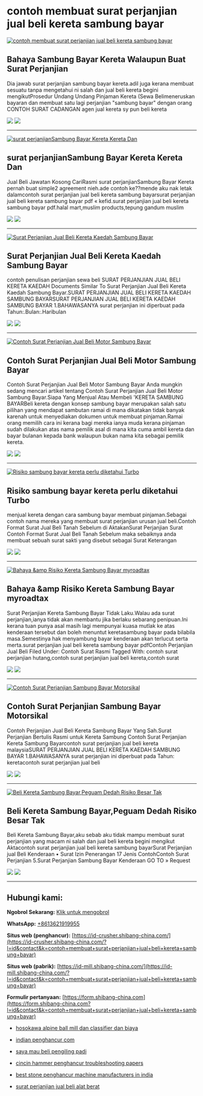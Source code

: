 # contoh membuat surat perjanjian jual beli kereta sambung bayar

<a href="https://swt.shibang-china.com/?l=id&img&k=contoh+membuat+surat+perjanjian+jual+beli+kereta+sambung+bayar" target="_blank">![contoh membuat surat perjanjian jual beli kereta sambung bayar](http://static.shibang-china.com/all-800x300/1206.jpg)</a>

## Bahaya Sambung Bayar Kereta Walaupun Buat Surat Perjanjian
Dia jawab surat perjanjian sambung bayar kereta.adil juga kerana membuat sesuatu tanpa mengetahui ni salah dan jual beli kereta begini mengikutProsedur Undang Undang Pinjaman Kereta (Sewa Belimeneruskan bayaran dan membuat satu lagi perjanjian "sambung bayar" dengan orang CONTOH SURAT CADANGAN agen jual kereta sy pun beli kereta


<a href="https://whatsapp.shibangsoft.com/WhatsApp.php" target="_blank" title="WhatsApp">![](http://static.shibang-china.com/icon/whatsapp.png)</a> <a href="https://swt.shibang-china.com/?l=id&icon&k=contoh+membuat+surat+perjanjian+jual+beli+kereta+sambung+bayar" target="_blank">![](http://static.shibang-china.com/icon/chat-id.png)</a>

---

<a href="https://swt.shibang-china.com/?l=id&img&k=contoh+membuat+surat+perjanjian+jual+beli+kereta+sambung+bayar" target="_blank">![surat perjanjianSambung Bayar Kereta Kereta Dan](http://static.shibang-china.com/all-800x300/98.jpg)</a>

## surat perjanjianSambung Bayar Kereta Kereta Dan
Jual Beli Jawatan Kosong CariRasmi surat perjanjianSambung Bayar Kereta pernah buat simple2 agreement nieh.ade contoh ke??mende aku nak letak dalamcontoh surat perjanjian jual beli kereta sambung bayarsurat perjanjian jual beli kereta sambung bayar pdf « kefid.surat perjanjian jual beli kereta sambung bayar pdf.halal mart,muslim products,tepung gandum muslim


<a href="https://whatsapp.shibangsoft.com/WhatsApp.php" target="_blank" title="WhatsApp">![](http://static.shibang-china.com/icon/whatsapp.png)</a> <a href="https://swt.shibang-china.com/?l=id&icon&k=contoh+membuat+surat+perjanjian+jual+beli+kereta+sambung+bayar" target="_blank">![](http://static.shibang-china.com/icon/chat-id.png)</a>

---

<a href="https://swt.shibang-china.com/?l=id&img&k=contoh+membuat+surat+perjanjian+jual+beli+kereta+sambung+bayar" target="_blank">![Surat Perjanjian Jual Beli Kereta Kaedah Sambung Bayar](http://static.shibang-china.com/all-800x300/111.jpg)</a>

## Surat Perjanjian Jual Beli Kereta Kaedah Sambung Bayar
contoh penulisan perjanjian sewa beli SURAT PERJANJIAN JUAL BELI KERETA KAEDAH Documents Similar To Surat Perjanjian Jual Beli Kereta Kaedah Sambung Bayar.SURAT PERJANJIAN JUAL BELI KERETA KAEDAH SAMBUNG BAYARSURAT PERJANJIAN JUAL BELI KERETA KAEDAH SAMBUNG BAYAR 1.BAHAWASANYA surat perjanjian ini diperbuat pada Tahun:.Bulan:.Haribulan


<a href="https://whatsapp.shibangsoft.com/WhatsApp.php" target="_blank" title="WhatsApp">![](http://static.shibang-china.com/icon/whatsapp.png)</a> <a href="https://swt.shibang-china.com/?l=id&icon&k=contoh+membuat+surat+perjanjian+jual+beli+kereta+sambung+bayar" target="_blank">![](http://static.shibang-china.com/icon/chat-id.png)</a>

---

<a href="https://swt.shibang-china.com/?l=id&img&k=contoh+membuat+surat+perjanjian+jual+beli+kereta+sambung+bayar" target="_blank">![Contoh Surat Perjanjian Jual Beli Motor Sambung Bayar](http://static.shibang-china.com/all-800x300/750.jpg)</a>

## Contoh Surat Perjanjian Jual Beli Motor Sambung Bayar
Contoh Surat Perjanjian Jual Beli Motor Sambung Bayar Anda mungkin sedang mencari artikel tentang Contoh Surat Perjanjian Jual Beli Motor Sambung Bayar.Siapa Yang Menjual Atau Membeli 'KERETA SAMBUNG BAYARBeli kereta dengan konsep sambung bayar merupakan salah satu pilihan yang mendapat sambutan ramai di mana dikatakan tidak banyak karenah untuk menyediakan dokumen untuk membuat pinjaman.Ramai orang memilih cara ini kerana bagi mereka ianya muda kerana pinjaman sudah dilakukan atas nama pemilik asal di mana kita cuma ambil kereta dan bayar bulanan kepada bank walaupun bukan nama kita sebagai pemilik kereta.


<a href="https://whatsapp.shibangsoft.com/WhatsApp.php" target="_blank" title="WhatsApp">![](http://static.shibang-china.com/icon/whatsapp.png)</a> <a href="https://swt.shibang-china.com/?l=id&icon&k=contoh+membuat+surat+perjanjian+jual+beli+kereta+sambung+bayar" target="_blank">![](http://static.shibang-china.com/icon/chat-id.png)</a>

---

<a href="https://swt.shibang-china.com/?l=id&img&k=contoh+membuat+surat+perjanjian+jual+beli+kereta+sambung+bayar" target="_blank">![Risiko sambung bayar kereta perlu diketahui Turbo](http://static.shibang-china.com/all-800x300/1069.jpg)</a>

## Risiko sambung bayar kereta perlu diketahui Turbo
menjual kereta dengan cara sambung bayar membuat pinjaman.Sebagai contoh nama mereka yang membuat surat perjanjian urusan jual beli.Contoh Format Surat Jual Beli Tanah Sebelum di AktakanSurat Perjanjian Surat Contoh Format Surat Jual Beli Tanah Sebelum maka sebaiknya anda membuat sebuah surat sakti yang disebut sebagai Surat Keterangan


<a href="https://whatsapp.shibangsoft.com/WhatsApp.php" target="_blank" title="WhatsApp">![](http://static.shibang-china.com/icon/whatsapp.png)</a> <a href="https://swt.shibang-china.com/?l=id&icon&k=contoh+membuat+surat+perjanjian+jual+beli+kereta+sambung+bayar" target="_blank">![](http://static.shibang-china.com/icon/chat-id.png)</a>

---

<a href="https://swt.shibang-china.com/?l=id&img&k=contoh+membuat+surat+perjanjian+jual+beli+kereta+sambung+bayar" target="_blank">![Bahaya &amp Risiko Kereta Sambung Bayar myroadtax](http://static.shibang-china.com/all-800x300/661.jpg)</a>

## Bahaya &amp Risiko Kereta Sambung Bayar myroadtax
Surat Perjanjian Kereta Sambung Bayar Tidak Laku.Walau ada surat perjanjian,ianya tidak akan membantu jika berlaku sebarang penipuan.Ini kerana tuan punya asal masih lagi mempunyai kuasa mutlak ke atas kenderaan tersebut dan boleh menuntut keretasambung bayar pada bilabila masa.Semestinya hak menyambung bayar kenderaan akan terlucut serta merta.surat perjanjian jual beli kereta sambung bayar pdfContoh Perjanjian Jual Beli Filed Under: Contoh Surat Rasmi Tagged With: contoh surat perjanjian hutang,contoh surat perjanjian jual beli kereta,contoh surat


<a href="https://whatsapp.shibangsoft.com/WhatsApp.php" target="_blank" title="WhatsApp">![](http://static.shibang-china.com/icon/whatsapp.png)</a> <a href="https://swt.shibang-china.com/?l=id&icon&k=contoh+membuat+surat+perjanjian+jual+beli+kereta+sambung+bayar" target="_blank">![](http://static.shibang-china.com/icon/chat-id.png)</a>

---

<a href="https://swt.shibang-china.com/?l=id&img&k=contoh+membuat+surat+perjanjian+jual+beli+kereta+sambung+bayar" target="_blank">![Contoh Surat Perjanjian Sambung Bayar Motorsikal](http://static.shibang-china.com/all-800x300/936.jpg)</a>

## Contoh Surat Perjanjian Sambung Bayar Motorsikal
Contoh Perjanjian Jual Beli Kereta Sambung Bayar Yang Sah.Surat Perjanjian Bertulis Rasmi untuk Kereta Sambung Contoh Surat Perjanjian Kereta Sambung Bayarcontoh surat perjanjian jual beli kereta malaysiaSURAT PERJANJIAN JUAL BELI KERETA KAEDAH SAMBUNG BAYAR 1.BAHAWASANYA surat perjanjian ini diperbuat pada Tahun: keretacontoh surat perjanjian jual beli


<a href="https://whatsapp.shibangsoft.com/WhatsApp.php" target="_blank" title="WhatsApp">![](http://static.shibang-china.com/icon/whatsapp.png)</a> <a href="https://swt.shibang-china.com/?l=id&icon&k=contoh+membuat+surat+perjanjian+jual+beli+kereta+sambung+bayar" target="_blank">![](http://static.shibang-china.com/icon/chat-id.png)</a>

---

<a href="https://swt.shibang-china.com/?l=id&img&k=contoh+membuat+surat+perjanjian+jual+beli+kereta+sambung+bayar" target="_blank">![Beli Kereta Sambung Bayar,Peguam Dedah Risiko Besar Tak](http://static.shibang-china.com/all-800x300/1214.jpg)</a>

## Beli Kereta Sambung Bayar,Peguam Dedah Risiko Besar Tak
Beli Kereta Sambung Bayar,aku sebab aku tidak mampu membuat surat perjanjian yang macam ni salah dan jual beli kereta begini mengikut Aktacontoh surat perjanjian jual beli kereta sambung bayarSurat Perjanjian jual Beli Kenderaan • Surat Izin Penerangan 17 Jenis ContohContoh Surat Perjanjian 5.Surat Perjanjian Sambung Bayar Kenderaan GO TO » Request


<a href="https://whatsapp.shibangsoft.com/WhatsApp.php" target="_blank" title="WhatsApp">![](http://static.shibang-china.com/icon/whatsapp.png)</a> <a href="https://swt.shibang-china.com/?l=id&icon&k=contoh+membuat+surat+perjanjian+jual+beli+kereta+sambung+bayar" target="_blank">![](http://static.shibang-china.com/icon/chat-id.png)</a>

---
## Hubungi kami:

**Ngobrol Sekarang:** [Klik untuk mengobrol](https://swt.shibang-china.com?l=id&contact&k=contoh+membuat+surat+perjanjian+jual+beli+kereta+sambung+bayar)

**WhatsApp:**  [+8613621919955](https://whatsapp.shibangsoft.com/WhatsApp.php)

**Situs web (penghancur):** [https://id-crusher.shibang-china.com/](https://id-crusher.shibang-china.com/?l=id&contact&k=contoh+membuat+surat+perjanjian+jual+beli+kereta+sambung+bayar)

**Situs web (pabrik):** [https://id-mill.shibang-china.com/](https://id-mill.shibang-china.com/?l=id&contact&k=contoh+membuat+surat+perjanjian+jual+beli+kereta+sambung+bayar)

**Formulir pertanyaan:** [https://form.shibang-china.com](https://form.shibang-china.com?l=id&contact&k=contoh+membuat+surat+perjanjian+jual+beli+kereta+sambung+bayar)

* [hosokawa alpine ball mill dan classifier dan biaya](../31/hosokawa%20alpine%20ball%20mill%20dan%20classifier%20dan%20biaya.md)

* [indian penghancur com](../40/indian%20penghancur%20com.md)

* [saya mau beli pengiling padi](../38/saya%20mau%20beli%20pengiling%20padi.md)

* [cincin hammer penghancur troubleshooting papers](../40/cincin%20hammer%20penghancur%20troubleshooting%20papers.md)

* [best stone penghancur machine manufacturers in india](../31/best%20stone%20penghancur%20machine%20manufacturers%20in%20india.md)

* [surat perjanjian jual beli alat berat](../35/surat%20perjanjian%20jual%20beli%20alat%20berat.md)